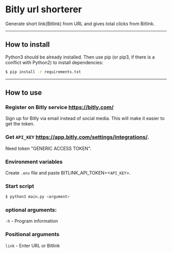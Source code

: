 # Bitly url shorterer
Generate short link(Bitlink) from URL and gives total clicks from Bitlink.
***

## How to install
Python3 should be already installed. Then use pip (or pip3, if there is a conflict with Python2) to install dependencies:
```bash
$ pip install -r requirements.txt
```
***

## How to use
### Register on Bitly service https://bitly.com/
Sign up for Bitly via email instead of social media. This will make it easier to get the token.

### Get `API_KEY` https://app.bitly.com/settings/integrations/. 
Need token "GENERIC ACCESS TOKEN".

### Environment variables
Create `.env` file and paste BITLINK_API_TOKEN=<`API_KEY`>.

### Start script
```bash
$ python3 main.py <argument>
```
### optional arguments:
`-h` - Program information
### Positional arguments
`link` - Enter URL or Bitlink 

